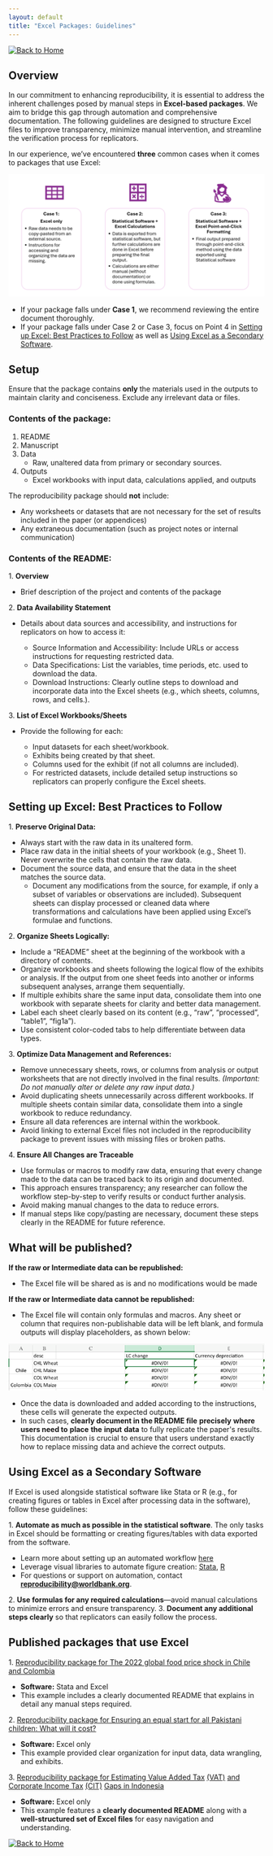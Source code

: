 ```yaml
---
layout: default
title: "Excel Packages: Guidelines"
---
```


[![Back to Home](https://img.shields.io/badge/Back_to-Home-blue)](.../index.html)

## Overview

In our commitment to enhancing reproducibility, it is essential to address the inherent challenges posed by manual steps in **Excel-based packages**. We aim to bridge this gap through automation and comprehensive documentation. The following guidelines are designed to structure Excel files to improve transparency, minimize manual intervention, and streamline the verification process for replicators.

In our experience, we’ve encountered **three** common cases when it comes to packages that use Excel:

![](../../img/excel_cases.png)

-   If your package falls under **Case 1**, we recommend reviewing the entire document thoroughly.
-   If your package falls under Case 2 or Case 3, focus on Point 4 in [Setting up Excel: Best Practices to Follow](#setting-up-excel-best-practices-to-follow) as well as [Using Excel as a Secondary Software](#using-excel-as-a-secondary-software).

## Setup

Ensure that the package contains **only** the materials used in the outputs to maintain clarity and conciseness. Exclude any irrelevant data or files.

### Contents of the package:
1.  README
2. Manuscript
3.  Data
	- Raw, unaltered data from primary or secondary sources.
4.  Outputs
	- Excel workbooks with input data, calculations applied, and outputs

The reproducibility package should **not** include:

-   Any worksheets or datasets that are not necessary for the set of results included in the paper  (or appendices)
-   Any extraneous documentation  (such as project notes or internal communication)

### Contents of the README:

1\. **Overview**
- Brief description of the project and contents of the package

2\. **Data Availability Statement**

- Details about data sources and accessibility, and instructions for replicators on how to access it:

	- Source Information and Accessibility: Include URLs or access instructions for requesting restricted data.
	- Data Specifications: List the variables, time periods, etc. used to download the data.
	- Download Instructions: Clearly outline steps to download and incorporate data into the Excel sheets (e.g., which sheets, columns, rows, and cells.).

3\.  **List of Excel Workbooks/Sheets**
- Provide the following for each:

    - Input datasets for each sheet/workbook.
	- Exhibits being created by that sheet.
	- Columns used for the exhibit  (if not all columns are included).
	- For restricted datasets, include detailed setup instructions so replicators can properly configure the Excel sheets.


## Setting up Excel: Best Practices to Follow

1\.  **Preserve Original Data:**

-   Always start with the raw data in its unaltered form.
-   Place raw data in the initial sheets of your workbook  (e.g., Sheet 1).  Never overwrite the cells  that contain the raw data.
-   Document the source data, and ensure that the data in the sheet matches the source data.
	- Document any modifications from the source, for example, if only a subset of variables or observations are included). Subsequent sheets can display processed or cleaned data where transformations and calculations have been applied using Excel’s formulae and functions.

2\.  **Organize Sheets Logically:**

-   Include a  “README” sheet at the beginning of the workbook with a directory of contents.
-   Organize workbooks and sheets following the logical flow of the exhibits or analysis. If the output from one sheet feeds into another or informs subsequent analyses, arrange them sequentially.
-   If multiple exhibits share the same input data, consolidate them into one workbook with separate sheets for clarity and better data management.
-   Label each sheet clearly based on its content  (e.g.,  “raw”,  “processed”,  “table1”,  “fig1a”).
-   Use consistent color-coded tabs to help differentiate between data types.

3\.  **Optimize Data Management and References:**

-   Remove unnecessary sheets, rows, or columns from analysis or output worksheets that are not directly involved in the final results.  _(Important:_ _Do not manually alter or delete any raw input data.)_
-   Avoid duplicating sheets unnecessarily across different workbooks. If multiple sheets contain similar data, consolidate them into a single workbook to reduce redundancy.
-   Ensure all data references are internal within the workbook.
-   Avoid linking to external Excel files not included in the reproducibility package to prevent issues with missing files or broken paths.

  

4\.  **Ensure All Changes are Traceable**

-   Use formulas or macros to modify raw data, ensuring that every change made to the data can be traced back to its origin and documented.
-   This approach ensures transparency; any researcher can follow the workflow step-by-step to verify results or conduct further analysis.
-   Avoid making manual changes to the data to reduce errors.
-   If manual steps like copy/pasting are necessary, document these steps clearly in the README for future reference.

## What will be published?

**If the raw or Intermediate data can be republished:**

-   The Excel file will be shared as is and no modifications would be made

  

**If the raw or Intermediate data cannot be republished:**

-   The Excel file will contain only formulas and macros. Any sheet or column that requires non-publishable data will be left blank, and formula outputs will display placeholders, as shown below:

![](../../img/excel_upload.png)

-   Once the data is downloaded and added according to the instructions, these cells will generate the expected outputs.
-   In such cases, **clearly document in the README file** **precisely** **where users need to** **place** **the** **input** **data** to fully replicate the paper's results. This documentation is crucial to ensure that users understand exactly how to replace missing data and achieve the correct outputs.

## Using Excel as a Secondary Software

If Excel is used alongside statistical software like Stata or R  (e.g., for creating figures or tables in Excel after processing data in the software), follow these guidelines:

  

1\.  **Automate as much as possible in the statistical software**. The only tasks in Excel should be formatting or creating figures/tables with data exported from the software.

-   Learn more about setting up an automated workflow [here](https://osf.io/aupxy)
-   Leverage visual libraries to automate figure creation: [Stata](https://worldbank.github.io/stata-visual-library/index.html), [R](https://worldbank.github.io/r-econ-visual-library/)
-   For questions or support on automation, contact [**reproducibility@worldbank.org**](mailto:reproducibility@worldbank.org).

2\.  **Use formulas for any required calculations**—avoid manual calculations to minimize errors and ensure transparency.
3\.  **Document any additional steps clearly** so that replicators can easily follow the process.

## Published packages that use Excel

1\.  [Reproducibility package for The 2022 global food price shock in Chile and Colombia](https://reproducibility.worldbank.org/index.php/catalog/157/study-description)

-   **Software:** Stata and Excel
-   This example includes a clearly documented README that explains in detail any manual steps required.

  

2\.  [Reproducibility package for Ensuring an equal start for all Pakistani children: What will it cost?](https://reproducibility.worldbank.org/index.php/catalog/133/study-description)

-   **Software:** Excel only
-   This example provided clear organization for input data, data wrangling, and exhibits.

  

3\.  [Reproducibility package for Estimating Value Added Tax](https://reproducibility.worldbank.org/index.php/catalog/212)  [(VAT)](https://reproducibility.worldbank.org/index.php/catalog/212) [and Corporate Income Tax](https://reproducibility.worldbank.org/index.php/catalog/212)  [(CIT)](https://reproducibility.worldbank.org/index.php/catalog/212) [Gaps in Indonesia](https://reproducibility.worldbank.org/index.php/catalog/212)

-   **Software:** Excel only
-   This example features a **clearly documented README** along with a **well-structured set of Excel files** for easy navigation and understanding.

[![Back to Home](https://img.shields.io/badge/Back_to-Home-blue)](.../index.html)
